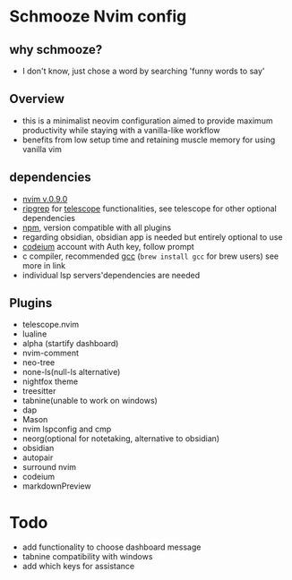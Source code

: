 # Schmooze Nvim config
## why schmooze?
- I don't know, just chose a word by searching 'funny words to say'

## Overview
- this is a minimalist neovim configuration aimed to provide maximum productivity while staying with a vanilla-like workflow
- benefits from low setup time and retaining muscle memory for using vanilla vim

## dependencies
- [nvim v.0.9.0](https://github.com/neovim/neovim/releases)
- [ripgrep](https://github.com/BurntSushi/ripgrep) for [telescope](https://github.com/nvim-telescope/telescope.nvim) functionalities, see telescope for other optional dependencies
- [npm](https://docs.npmjs.com/downloading-and-installing-node-js-and-npm), version compatible with all plugins
- regarding obsidian, obsidian app is needed but entirely optional to use
- [codeium](https://codeium.com/) account with Auth key, follow prompt
- c compiler, recommended [gcc](https://gcc.gnu.org/install/index.html) (`brew install gcc` for brew users) see more in link
- individual lsp servers'dependencies are needed

## Plugins
- telescope.nvim
- lualine
- alpha (startify dashboard)
- nvim-comment
- neo-tree
- none-ls(null-ls alternative)
- nightfox theme
- treesitter
- tabnine(unable to work on windows)
- dap
- Mason
- nvim lspconfig and cmp
- neorg(optional for notetaking, alternative to obsidian)
- obsidian
- autopair
- surround nvim
- codeium
- markdownPreview


# Todo
- add functionality to choose dashboard message
- tabnine compatibility with windows
- add which keys for assistance

